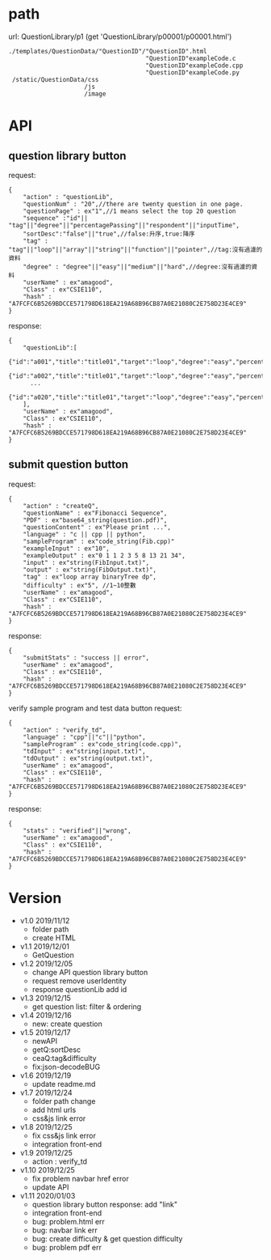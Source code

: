 # path
url: QuestionLibrary/p1
(get 'QuestionLibrary/p00001/p00001.html')
```
./templates/QuestionData/"QuestionID"/"QuestionID".html
                                      "QuestionID"exampleCode.c
                                      "QuestionID"exampleCode.cpp
                                      "QuestionID"exampleCode.py
 /static/QuestionData/css
       	             /js
                     /image
```

# API

## question library button
request:
```
{
    "action" : "questionLib",
    "questionNum" : "20",//there are twenty question in one page. 
    "questionPage" : ex"1",//1 means select the top 20 question
    "sequence" :"id"|| "tag"||"degree"||"percentagePassing"||"respondent"||"inputTime",
    "sortDesc":"false"||"true",//false:升序,true:降序
    "tag" : "tag"||"loop"||"array"||"string"||"function"||"pointer",//tag:沒有過濾的資料
    "degree" : "degree"||"easy"||"medium"||"hard",//degree:沒有過濾的資料
    "userName" : ex"amagood",
    "Class" : ex"CSIE110",
    "hash" : "A7FCFC6B5269BDCCE571798D618EA219A68B96CB87A0E21080C2E758D23E4CE9"
}
```
response:
```
{
    "questionLib":[
      {"id":"a001","title":"title01","target":"loop","degree":"easy","percentagePassing":"50","respondent":"100","inputTime":"20190101","link":"/problem/a001.html"},
      {"id":"a002","title":"title01","target":"loop","degree":"easy","percentagePassing":"50","respondent":"100","inputTime":"20190101","link":"/problem/a002.html"},
      ...
      {"id":"a020","title":"title01","target":"loop","degree":"easy","percentagePassing":"50","respondent":"100","inputTime":"20190101","link":"/problem/a020.html"}
    ],
    "userName" : ex"amagood",
    "Class" : ex"CSIE110",
    "hash" : "A7FCFC6B5269BDCCE571798D618EA219A68B96CB87A0E21080C2E758D23E4CE9"
}
```

## submit question button
request:
```
{
    "action" : "createQ",
    "questionName" : ex"Fibonacci Sequence",
    "PDF" : ex"base64_string(question.pdf)", 
    "questionContent" : ex"Please print ...",
    "language" : "c || cpp || python",
    "sampleProgram" : ex"code_string(Fib.cpp)"
    "exampleInput" : ex"10",
    "exampleOutput" : ex"0 1 1 2 3 5 8 13 21 34",
    "input" : ex"string(FibInput.txt)",
    "output" : ex"string(FibOutput.txt)",
    "tag" : ex"loop array binaryTree dp",
    "difficulty" : ex"5", //1~10整數
    "userName" : ex"amagood",
    "Class" : ex"CSIE110",
    "hash" : "A7FCFC6B5269BDCCE571798D618EA219A68B96CB87A0E21080C2E758D23E4CE9"
}
```
response:
```
{
    "submitStats" : "success || error",
    "userName" : ex"amagood",
    "Class" : ex"CSIE110",
    "hash" : "A7FCFC6B5269BDCCE571798D618EA219A68B96CB87A0E21080C2E758D23E4CE9"
}
```
verify sample program and test data button
request:

```
{
    "action" : "verify_td",
    "language" : "cpp"||"c"||"python",
    "sampleProgram" : ex"code_string(code.cpp)",
    "tdInput" : ex"string(input.txt)",
    "tdOutput" : ex"string(output.txt)",
    "userName" : ex"amagood",
    "Class" : ex"CSIE110",
    "hash" : "A7FCFC6B5269BDCCE571798D618EA219A68B96CB87A0E21080C2E758D23E4CE9"
}

```
response:

```
{
    "stats" : "verified"||"wrong",
    "userName" : ex"amagood",
    "Class" : ex"CSIE110",
    "hash" : "A7FCFC6B5269BDCCE571798D618EA219A68B96CB87A0E21080C2E758D23E4CE9"
}
```

# Version
  * v1.0 2019/11/12
    * folder path
    * create HTML
  * v1.1 2019/12/01
    * GetQuestion
  * v1.2 2019/12/05
    * change API question library button
    * request remove userIdentity
    * response questionLib add id
  * v1.3 2019/12/15
    * get question list: filter & ordering
  * v1.4 2019/12/16
    * new: create question
  * v1.5 2019/12/17
    * newAPI
    * getQ:sortDesc
    * ceaQ:tag&difficulty
    * fix:json-decodeBUG
  * v1.6 2019/12/19
    * update readme.md
  * v1.7 2019/12/24
    * folder path change
    * add html urls
    * css&js link error
  * v1.8 2019/12/25
    * fix css&js link error
    * integration front-end
  * v1.9 2019/12/25
    * action : verify_td
  * v1.10 2019/12/25
    * fix problem navbar href error
    * update API
  * v1.11 2020/01/03
    * question library button response: add "link"
    * integration front-end
    * bug: problem.html err
    * bug: navbar link err
    * bug: create difficulty & get question difficulty
    * bug: problem pdf err
